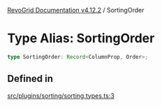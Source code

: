 [RevoGrid Documentation v4.12.2](README.md) / SortingOrder

# Type Alias: SortingOrder

```ts
type SortingOrder: Record<ColumnProp, Order>;
```

## Defined in

[src/plugins/sorting/sorting.types.ts:3](https://github.com/revolist/revogrid/blob/e582d99bf63e98e148b1cd4edfa5db75a0a4d1b7/src/plugins/sorting/sorting.types.ts#L3)
